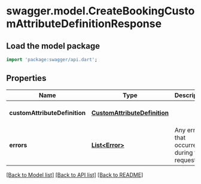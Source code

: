 # swagger.model.CreateBookingCustomAttributeDefinitionResponse

## Load the model package
```dart
import 'package:swagger/api.dart';
```

## Properties
Name | Type | Description | Notes
------------ | ------------- | ------------- | -------------
**customAttributeDefinition** | [**CustomAttributeDefinition**](CustomAttributeDefinition.md) |  | [optional] [default to null]
**errors** | [**List&lt;Error&gt;**](Error.md) | Any errors that occurred during the request. | [optional] [default to []]

[[Back to Model list]](../README.md#documentation-for-models) [[Back to API list]](../README.md#documentation-for-api-endpoints) [[Back to README]](../README.md)

